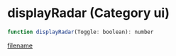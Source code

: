 # displayRadar (Category ui)

```js
function displayRadar(Toggle: boolean): number
```

[filename](displayRadar_m.md ':include')